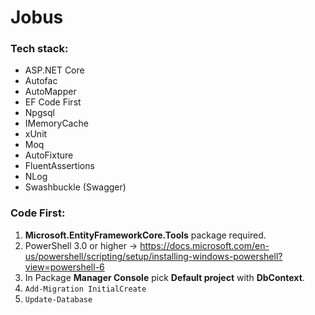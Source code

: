 # Jobus

### Tech stack:
* ASP.NET Core
* Autofac
* AutoMapper
* EF Code First
* Npgsql
* IMemoryCache
* xUnit
* Moq
* AutoFixture
* FluentAssertions
* NLog
* Swashbuckle (Swagger)

### Code First:
1. **Microsoft.EntityFrameworkCore.Tools** package required.
1. PowerShell 3.0 or higher -> https://docs.microsoft.com/en-us/powershell/scripting/setup/installing-windows-powershell?view=powershell-6
1. In Package **Manager Console** pick **Default project** with **DbContext**.
2. `Add-Migration InitialCreate`
2. `Update-Database`